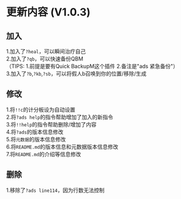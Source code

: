 # 更新内容 (V1.0.3)
## 加入
1.加入了`?heal`，可以瞬间治疗自己\
2.加入了`?qb`，可以快速备份QBM\
（TIPS:
1.前提是要有Quick BackupM这个插件
2.备注是"ads 紧急备份"）\
3.加入了`?b`,`?kb`,`?sb`，可以将假人b召唤到你的位置/移除/生成
## 修改
1.将`!!c`的计分板设为自动设置\
2.将`?ads help`的指令帮助增加了加入的新指令\
3.将`!!help`的指令帮助删除/增加了内容\
4.将`?ads`的版本信息修改\
5.将`元数据`的版本信息修改\
6.将`README.md`的版本信息和元数据版本信息修改\
7.将`README.md`的介绍等信息修改
## 删除
1.移除了`?ads line114`，因为行数无法控制
